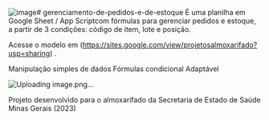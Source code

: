 ![image](https://github.com/user-attachments/assets/abdab765-db08-430d-807b-22d635e1de53)# gerenciamento-de-pedidos-e-de-estoque
É uma planilha em Google Sheet / App Scriptcom fórmulas para gerenciar pedidos e estoque, a partir de 3  condições:  código de item, lote e posição. 

Acesse o modelo em (https://sites.google.com/view/projetosalmoxarifado?usp=sharing) . 

Manipulação simples de dados
Fórmulas condicional 
Adaptável 

![Uploading image.png…]()

Projeto desenvolvido para o almoxarifado da Secretaria de Estado de Saúde Minas Gerais  (2023)
